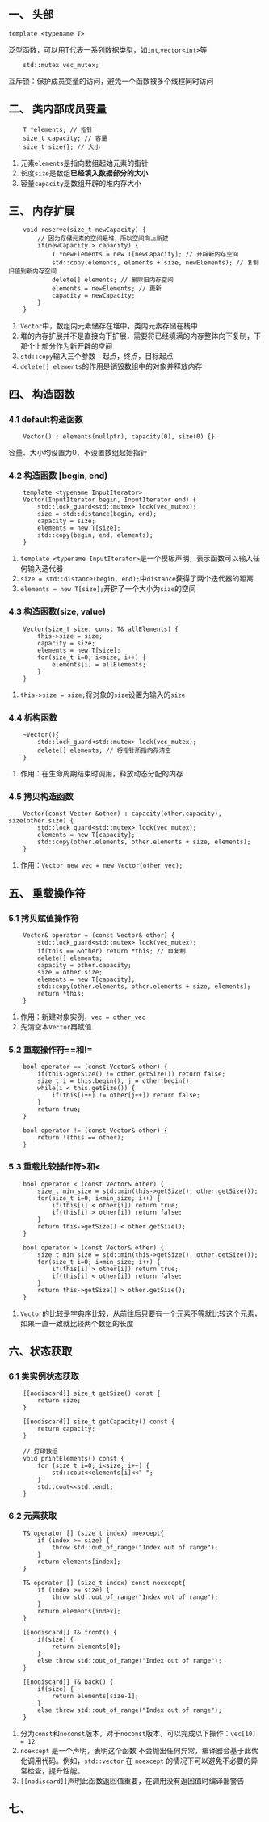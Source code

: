 ## 一、 头部
```
template <typename T>
```
泛型函数，可以用T代表一系列数据类型，如`int`,`vector<int>`等

```
    std::mutex vec_mutex;
```
互斥锁：保护成员变量的访问，避免一个函数被多个线程同时访问

## 二、 类内部成员变量

```
    T *elements; // 指针
    size_t capacity; // 容量
    size_t size{}; // 大小
```

1. 元素`elements`是指向数组起始元素的指针
2. 长度`size`是数组**已经填入数据部分的大小**
3. 容量`capacity`是数组开辟的堆内存大小

## 三、 内存扩展
```
    void reserve(size_t newCapacity) {
        // 因为存储元素的空间是堆，所以空间向上新建
        if(newCapacity > capacity) {
            T *newElements = new T[newCapacity]; // 开辟新内存空间
            std::copy(elements, elements + size, newElements); // 复制旧值到新内存空间
            delete[] elements; // 删除旧内存空间
            elements = newElements; // 更新
            capacity = newCapacity;
        }
    }

```
1. `Vector`中，数组内元素储存在堆中，类内元素存储在栈中
2. 堆的内存扩展并不是直接向下扩展，需要将已经填满的内存整体向下复制，下那个上部分作为新开辟的空间
3. `std::copy`输入三个参数：起点，终点，目标起点
4. `delete[] elements`的作用是销毁数组中的对象并释放内存

## 四、 构造函数

### 4.1 default构造函数
```
    Vector() : elements(nullptr), capacity(0), size(0) {}
```
容量、大小均设置为0，不设置数组起始指针

### 4.2 构造函数 [begin, end)
```
    template <typename InputIterator>
    Vector(InputIterator begin, InputIterator end) {
        std::lock_guard<std::mutex> lock(vec_mutex);
        size = std::distance(begin, end);
        capacity = size;
        elements = new T[size];
        std::copy(begin, end, elements);
    }
```
1. `template <typename InputIterator>`是一个模板声明，表示函数可以输入任何输入迭代器
2. `size = std::distance(begin, end);`中`distance`获得了两个迭代器的距离
3. `elements = new T[size];`开辟了一个大小为`size`的空间

### 4.3 构造函数(size, value)
```
    Vector(size_t size, const T& allElements) {
        this->size = size;
        capacity = size;
        elements = new T[size];
        for(size_t i=0; i<size; i++) {
            elements[i] = allElements;
        }
    }
```
1. `this->size = size;`将对象的`size`设置为输入的`size`

### 4.4 析构函数
```
    ~Vector(){
        std::lock_guard<std::mutex> lock(vec_mutex);
        delete[] elements; // 将指针所指内存清空
    }
```
1. 作用：在生命周期结束时调用，释放动态分配的内存

### 4.5 拷贝构造函数
```
    Vector(const Vector &other) : capacity(other.capacity), size(other.size) {
        std::lock_guard<std::mutex> lock(vec_mutex);
        elements = new T[capacity];
        std::copy(other.elements, other.elements + size, elements);
    }
```
1. 作用：`Vector new_vec = new Vector(other_vec);`

## 五、 重载操作符
### 5.1 拷贝赋值操作符
```
    Vector& operator = (const Vector& other) {
        std::lock_guard<std::mutex> lock(vec_mutex);
        if(this == &other) return *this; // 自复制
        delete[] elements;
        capacity = other.capacity;
        size = other.size;
        elements = new T[capacity];
        std::copy(other.elements, other.elements + size, elements);
        return *this;
    }
```
1. 作用：新建对象实例，`vec = other_vec`
2. 先清空本`Vector`再赋值

### 5.2 重载操作符==和!=
```
    bool operator == (const Vector& other) {
        if(this->getSize() != other.getSize()) return false;
        size_t i = this.begin(), j = other.begin();
        while(i < this.getSize()) {
            if(this[i++] != other[j++]) return false;
        }
        return true;
    }

    bool operator != (const Vector& other) {
        return !(this == other);
    }
```

### 5.3 重载比较操作符>和<
```
    bool operator < (const Vector& other) {
        size_t min_size = std::min(this->getSize(), other.getSize());
        for(size_t i=0; i<min_size; i++) {
            if(this[i] < other[i]) return true;
            if(this[i] > other[i]) return false;
        }
        return this->getSize() < other.getSize();
    }

    bool operator > (const Vector& other) {
        size_t min_size = std::min(this->getSize(), other.getSize());
        for(size_t i=0; i<min_size; i++) {
            if(this[i] > other[i]) return true;
            if(this[i] < other[i]) return false;
        }
        return this->getSize() > other.getSize();
    }
```
1. `Vector`的比较是字典序比较，从前往后只要有一个元素不等就比较这个元素，如果一直一致就比较两个数组的长度

## 六、状态获取
### 6.1 类实例状态获取
```
    [[nodiscard]] size_t getSize() const {
        return size;
    }

    [[nodiscard]] size_t getCapacity() const {
        return capacity;
    }

    // 打印数组
    void printElements() const {
        for (size_t i=0; i<size; i++) {
            std::cout<<elements[i]<<" ";
        }
        std::cout<<std::endl;
    }
```

### 6.2 元素获取
```
    T& operator [] (size_t index) noexcept{
        if (index >= size) {
            throw std::out_of_range("Index out of range");
        }
        return elements[index];
    }

    T& operator [] (size_t index) const noexcept{
        if (index >= size) {
            throw std::out_of_range("Index out of range");
        }
        return elements[index];
    }

    [[nodiscard]] T& front() {
        if(size) {
            return elements[0];
        }
        else throw std::out_of_range("Index out of range");
    }

    [[nodiscard]] T& back() {
        if(size) {
            return elements[size-1];
        }
        else throw std::out_of_range("Index out of range");
    }
```
1. 分为`const`和`noconst`版本，对于`noconst`版本，可以完成以下操作：`vec[10] = 12`
2. `noexcept` 是一个声明，表明这个函数 不会抛出任何异常，编译器会基于此优化调用代码。例如，`std::vector` 在 `noexcept` 的情况下可以避免不必要的异常检查，提升性能。
3. `[[nodiscard]]`声明此函数返回值重要，在调用没有返回值时编译器警告

## 七、

